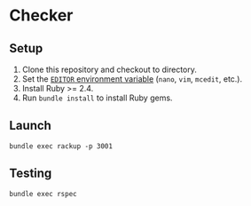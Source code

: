 # Checker

## Setup

1.  Clone this repository and checkout to directory.
2.  Set the [`EDITOR` environment variable][1] (`nano`, `vim`, `mcedit`, etc.).
3.  Install Ruby >= 2.4.
4.  Run `bundle install` to install Ruby gems.

[1]: https://en.wikibooks.org/wiki/Guide_to_Unix/Environment_Variables#EDITOR

## Launch

```
bundle exec rackup -p 3001
```

## Testing

```
bundle exec rspec
```
